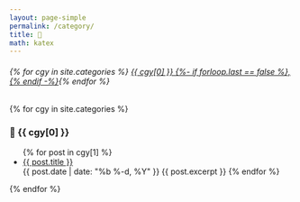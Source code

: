 ```yaml
---
layout: page-simple
permalink: /category/
title: 📑
math: katex
---
```


<h6> {% for cgy in site.categories %} <a href="#{{ cgy[0] | slugify }}">{{ cgy[0] }} {%- if forloop.last == false %},{% endif -%}</a>{% endfor %}</h6>

{% for cgy in site.categories %}
  <h3 id="{{ cgy[0] | slugify }}">📑 {{ cgy[0] }}</h3>
  <ul>
    {% for post in cgy[1] %}
      <li><a class="post-link" href="{{ site.baseurl }}{{ post.url }}">{{ post.title }}</a></li>
      {{ post.date | date: "%b %-d, %Y" }}
      {{ post.excerpt }}
    {% endfor %}
  </ul>
{% endfor %}
